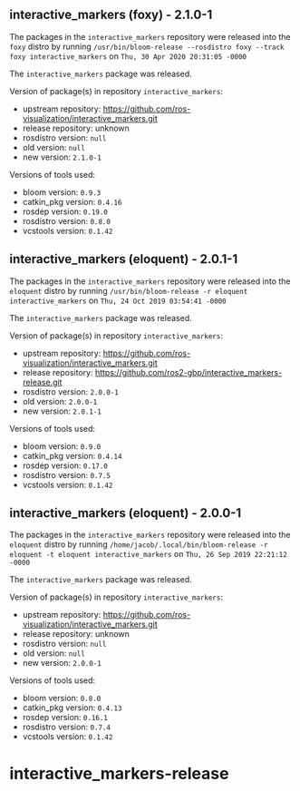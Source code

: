 ## interactive_markers (foxy) - 2.1.0-1

The packages in the `interactive_markers` repository were released into the `foxy` distro by running `/usr/bin/bloom-release --rosdistro foxy --track foxy interactive_markers` on `Thu, 30 Apr 2020 20:31:05 -0000`

The `interactive_markers` package was released.

Version of package(s) in repository `interactive_markers`:

- upstream repository: https://github.com/ros-visualization/interactive_markers.git
- release repository: unknown
- rosdistro version: `null`
- old version: `null`
- new version: `2.1.0-1`

Versions of tools used:

- bloom version: `0.9.3`
- catkin_pkg version: `0.4.16`
- rosdep version: `0.19.0`
- rosdistro version: `0.8.0`
- vcstools version: `0.1.42`


## interactive_markers (eloquent) - 2.0.1-1

The packages in the `interactive_markers` repository were released into the `eloquent` distro by running `/usr/bin/bloom-release -r eloquent interactive_markers` on `Thu, 24 Oct 2019 03:54:41 -0000`

The `interactive_markers` package was released.

Version of package(s) in repository `interactive_markers`:

- upstream repository: https://github.com/ros-visualization/interactive_markers.git
- release repository: https://github.com/ros2-gbp/interactive_markers-release.git
- rosdistro version: `2.0.0-1`
- old version: `2.0.0-1`
- new version: `2.0.1-1`

Versions of tools used:

- bloom version: `0.9.0`
- catkin_pkg version: `0.4.14`
- rosdep version: `0.17.0`
- rosdistro version: `0.7.5`
- vcstools version: `0.1.42`


## interactive_markers (eloquent) - 2.0.0-1

The packages in the `interactive_markers` repository were released into the `eloquent` distro by running `/home/jacob/.local/bin/bloom-release -r eloquent -t eloquent interactive_markers` on `Thu, 26 Sep 2019 22:21:12 -0000`

The `interactive_markers` package was released.

Version of package(s) in repository `interactive_markers`:

- upstream repository: https://github.com/ros-visualization/interactive_markers.git
- release repository: unknown
- rosdistro version: `null`
- old version: `null`
- new version: `2.0.0-1`

Versions of tools used:

- bloom version: `0.8.0`
- catkin_pkg version: `0.4.13`
- rosdep version: `0.16.1`
- rosdistro version: `0.7.4`
- vcstools version: `0.1.42`


# interactive_markers-release